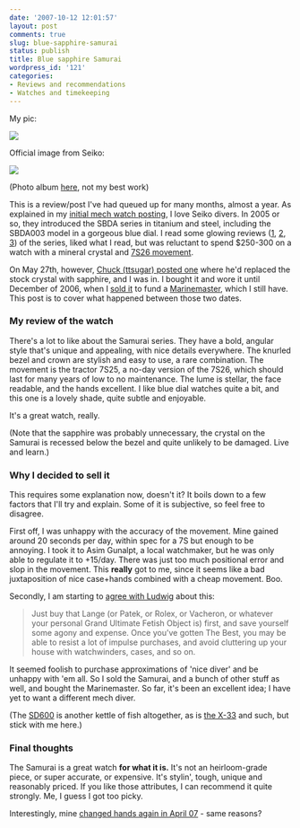 ```yaml
---
date: '2007-10-12 12:01:57'
layout: post
comments: true
slug: blue-sapphire-samurai
status: publish
title: Blue sapphire Samurai
wordpress_id: '121'
categories:
- Reviews and recommendations
- Watches and timekeeping
---
```





My pic:




![](http://www.phfactor.net/wp-pics/img_3161_2-wpa.jpg)




Official image from Seiko:




![](http://www.phfactor.net/pics/watches/SBDA003.jpg)


(Photo album [here](http://www.phfactor.net/sctf/samurai/samurai.html), not my best work)

This is a review/post I've had queued up for many months, almost a year. As explained in my [initial mech watch posting](http://www.phfactor.net/wp/2005/10/28/retrocomputing-and-mechanical-watches/), I love Seiko divers. In 2005 or so, they introduced the SBDA series in titanium and steel, including the SBDA003 model in a gorgeous blue dial. I read some glowing reviews ([1](http://www.larrybiggs.net/scwf/index.php?mod=103&action=0&id=1088812824), [2](http://articles.pmwf.com/index.php?/archives/11-Review-Seiko-Prospex-Samurai-Diver-model-SBDA003-blue-dial-titanium..html#extended), [3](http://www.network54.com/Forum/78440/thread/1151117383/My+thoughts+on+the+ti+Samurai+.+.+.)) of the series, liked what I read, but was reluctant to spend $250-300 on a watch with a mineral crystal and [7S26 movement](http://www.thepurists.com/watch/features/8ohms/7s26/index.html).

On May 27th, however, [Chuck (ttsugar) posted one](http://www.network54.com/Forum/170229/message/1147884136/) where he'd replaced the stock crystal with sapphire, and I was in. I bought it and wore it until December of 2006, when I [sold it](http://www.network54.com/Forum/170229/message/1165379909/) to fund a [Marinemaster](http://www.phfactor.net/wp/2006/12/26/the-seiko-marinemaster-page/), which I still have. This post is to cover what happened between those two dates.


### My review of the watch


There's a lot to like about the Samurai series. They have a bold, angular style that's unique and appealing, with nice details everywhere. The knurled bezel and crown are stylish and easy to use, a rare combination. The movement is the tractor 7S25, a no-day version of the 7S26, which should last for many years of low to no maintenance. The lume is stellar, the face readable, and the hands excellent. I like blue dial watches quite a bit, and this one is a lovely shade, quite subtle and enjoyable.

It's a great watch, really.

(Note that the sapphire was probably unnecessary, the crystal on the Samurai is recessed below the bezel and quite unlikely to be damaged. Live and learn.)


### Why I decided to sell it


This requires some explanation now, doesn't it? It boils down to a few factors that I'll try and explain. Some of it is subjective, so feel free to disagree.

First off, I was unhappy with the accuracy of the movement. Mine gained around 20 seconds per day, within spec for a 7S but enough to be annoying. I took it to Asim Gunalpt, a local watchmaker, but he was only able to regulate it to +15/day. There was just too much positional error and slop in the movement. This **really** got to me, since it seems like a bad juxtaposition of nice case+hands combined with a cheap movement. Boo.

Secondly, I am starting to [agree with Ludwig](http://velociphilewatch.blogspot.com/2005/10/guide-to-buying-watch-part-2.html) about this:


> Just buy that Lange (or Patek, or Rolex, or Vacheron, or whatever your personal Grand Ultimate Fetish Object is) first, and save yourself some agony and expense. Once you’ve gotten The Best, you may be able to resist a lot of impulse purchases, and avoid cluttering up your house with watchwinders, cases, and so on.


It seemed foolish to purchase approximations of 'nice diver' and be unhappy with 'em all. So I sold the Samurai, and a bunch of other stuff as well, and bought the Marinemaster. So far, it's been an excellent idea; I have yet to want a different mech diver.

(The [SD600](http://www.phfactor.net/wp/2005/10/28/more-on-watch-madness/) is another kettle of fish altogether, as is [the X-33](http://www.phfactor.net/wp/2007/10/11/more-on-the-omega-x-33/) and such, but stick with me here.)


### Final thoughts


The Samurai is a great watch **for what it is.** It's not an heirloom-grade piece, or super accurate, or expensive. It's stylin', tough, unique and reasonably priced. If you like those attributes, I can recommend it quite strongly. Me, I guess I got too picky.

Interestingly, mine [changed hands again in April 07](http://www.network54.com/Forum/170229/message/1176908651/FS+Blue+Samurai+with+sapphire+crystal) - same reasons?
